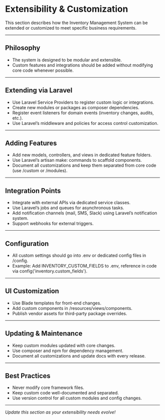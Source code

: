 # Extensibility & Customization

This section describes how the Inventory Management System can be extended or customized to meet specific business requirements.

---

## Philosophy

- The system is designed to be modular and extensible.
- Custom features and integrations should be added without modifying core code whenever possible.

---

## Extending via Laravel

- Use Laravel Service Providers to register custom logic or integrations.
- Create new modules or packages as composer dependencies.
- Register event listeners for domain events (inventory changes, audits, etc.).
- Use Laravel’s middleware and policies for access control customization.

---

## Adding Features

- Add new models, controllers, and views in dedicated feature folders.
- Use Laravel’s artisan make: commands to scaffold components.
- Document all customizations and keep them separated from core code (use /custom or /modules).

---

## Integration Points

- Integrate with external APIs via dedicated service classes.
- Use Laravel’s jobs and queues for asynchronous tasks.
- Add notification channels (mail, SMS, Slack) using Laravel’s notification system.
- Support webhooks for external triggers.

---

## Configuration

- All custom settings should go into .env or dedicated config files in /config.
- Example: Add INVENTORY_CUSTOM_FIELDS to .env, reference in code via config('inventory.custom_fields').

---

## UI Customization

- Use Blade templates for front-end changes.
- Add custom components in /resources/views/components.
- Publish vendor assets for third-party package overrides.

---

## Updating & Maintenance

- Keep custom modules updated with core changes.
- Use composer and npm for dependency management.
- Document all customizations and update docs with every release.

---

## Best Practices

- Never modify core framework files.
- Keep custom code well-documented and separated.
- Use version control for all custom modules and config changes.

---

*Update this section as your extensibility needs evolve!*